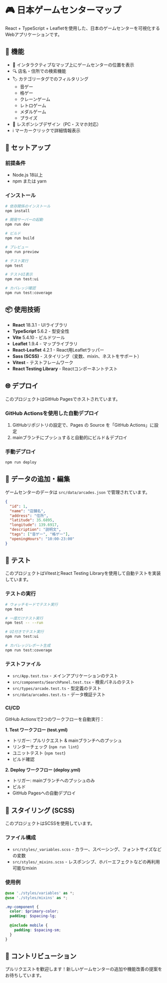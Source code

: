 # 🎮 日本ゲームセンターマップ

React + TypeScript + Leafletを使用した、日本のゲームセンターを可視化するWebアプリケーションです。

## 🌟 機能

- 📍 インタラクティブなマップ上にゲームセンターの位置を表示
- 🔍 店名・住所での検索機能
- 🏷️ カテゴリータグでのフィルタリング
  - 音ゲー
  - 格ゲー
  - クレーンゲーム
  - レトロゲーム
  - メダルゲーム
  - プライズ
- 📱 レスポンシブデザイン（PC・スマホ対応）
- ℹ️ マーカークリックで詳細情報表示

## 🚀 セットアップ

### 前提条件

- Node.js 18以上
- npm または yarn

### インストール

```bash
# 依存関係のインストール
npm install

# 開発サーバーの起動
npm run dev

# ビルド
npm run build

# プレビュー
npm run preview

# テスト実行
npm test

# テストUI表示
npm run test:ui

# カバレッジ確認
npm run test:coverage
```

## 📦 使用技術

- **React** 18.3.1 - UIライブラリ
- **TypeScript** 5.6.2 - 型安全性
- **Vite** 5.4.10 - ビルドツール
- **Leaflet** 1.9.4 - マップライブラリ
- **React-Leaflet** 4.2.1 - React用Leafletラッパー
- **Sass (SCSS)** - スタイリング（変数、mixin、ネストをサポート）
- **Vitest** - テストフレームワーク
- **React Testing Library** - Reactコンポーネントテスト

## 🌐 デプロイ

このプロジェクトはGitHub Pagesでホストされています。

### GitHub Actionsを使用した自動デプロイ

1. GitHubリポジトリの設定で、Pages の Source を「GitHub Actions」に設定
2. mainブランチにプッシュすると自動的にビルド＆デプロイ

### 手動デプロイ

```bash
npm run deploy
```

## 📝 データの追加・編集

ゲームセンターのデータは `src/data/arcades.json` で管理されています。

```json
{
  "id": 1,
  "name": "店舗名",
  "address": "住所",
  "latitude": 35.6895,
  "longitude": 139.6917,
  "description": "説明文",
  "tags": ["音ゲー", "格ゲー"],
  "openingHours": "10:00-23:00"
}
```

## 🧪 テスト

このプロジェクトはVitestとReact Testing Libraryを使用して自動テストを実装しています。

### テストの実行

```bash
# ウォッチモードでテスト実行
npm test

# 一度だけテスト実行
npm test -- --run

# UI付きでテスト実行
npm run test:ui

# カバレッジレポート生成
npm run test:coverage
```

### テストファイル

- `src/App.test.tsx` - メインアプリケーションのテスト
- `src/components/SearchPanel.test.tsx` - 検索パネルのテスト
- `src/types/arcade.test.ts` - 型定義のテスト
- `src/data/arcades.test.ts` - データ検証テスト

### CI/CD

GitHub Actionsで2つのワークフローを自動実行：

**1. Test ワークフロー (test.yml)**
- トリガー: プルリクエスト & mainブランチへのプッシュ
- リンターチェック (`npm run lint`)
- ユニットテスト (`npm test`)
- ビルド確認

**2. Deploy ワークフロー (deploy.yml)**
- トリガー: mainブランチへのプッシュのみ
- ビルド
- GitHub Pagesへの自動デプロイ

## 🎨 スタイリング (SCSS)

このプロジェクトはSCSSを使用しています。

### ファイル構成

- `src/styles/_variables.scss` - カラー、スペーシング、フォントサイズなどの変数
- `src/styles/_mixins.scss` - レスポンシブ、ホバーエフェクトなどの再利用可能なmixin

### 使用例

```scss
@use './styles/variables' as *;
@use './styles/mixins' as *;

.my-component {
  color: $primary-color;
  padding: $spacing-lg;
  
  @include mobile {
    padding: $spacing-sm;
  }
}
```

## 🤝 コントリビューション

プルリクエストを歓迎します！新しいゲームセンターの追加や機能改善の提案をお待ちしています。

